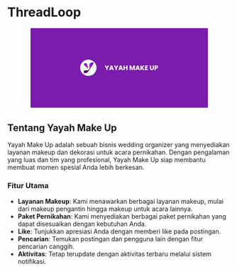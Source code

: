 # ThreadLoop

<p align="center"><a target="_blank"><img src="https://raw.githubusercontent.com/anggarasa/yayah-make-up/refs/heads/dress/public/img/logo/readme-photo.png" width="400" alt="ThreadLoop Logo"></a></p>

## Tentang Yayah Make Up

Yayah Make Up adalah sebuah bisnis wedding organizer yang menyediakan layanan makeup dan dekorasi untuk acara pernikahan. Dengan pengalaman yang luas dan tim yang profesional, Yayah Make Up siap membantu membuat momen spesial Anda lebih berkesan.

### Fitur Utama

-   **Layanan Makeup**: Kami menawarkan berbagai layanan makeup, mulai dari makeup pengantin hingga makeup untuk acara lainnya.
-   **Paket Pernikahan**: Kami menyediakan berbagai paket pernikahan yang dapat disesuaikan dengan kebutuhan Anda.
-   **Like**: Tunjukkan apresiasi Anda dengan memberi like pada postingan.
-   **Pencarian**: Temukan postingan dan pengguna lain dengan fitur pencarian canggih.
-   **Aktivitas**: Tetap terupdate dengan aktivitas terbaru melalui sistem notifikasi.
